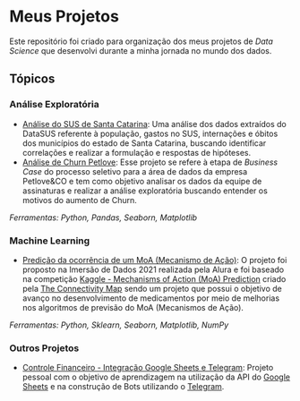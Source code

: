 # **Meus Projetos**
Este repositório foi criado para organização dos meus projetos de *Data Science* que desenvolvi durante a minha jornada no mundo dos dados.

## **Tópicos**

### **Análise Exploratória**
- [Análise do SUS de Santa Catarina](https://github.com/gustavolq/SUS_SC-Analise): Uma análise dos dados extraídos do DataSUS referente à população, gastos no SUS, internações e óbitos dos municípios do estado de Santa Catarina, buscando identificar correlações e realizar a formulação e respostas de hipóteses.
- [Análise de Churn Petlove](https://github.com/gustavolq/Petlove_Churn): Esse projeto se refere à etapa de *Business Case* do processo seletivo para a área de dados da empresa Petlove&CO e tem como objetivo analisar os dados da equipe de assinaturas e realizar a análise exploratória buscando entender os motivos do aumento de Churn.

*Ferramentas: Python, Pandas, Seaborn, Matplotlib*

### **Machine Learning**
- [Predição da ocorrência de um MoA (Mecanismo de Ação)](https://github.com/gustavolq/MoA-Prediction): O projeto foi proposto na Imersão de Dados 2021 realizada pela Alura e foi baseado na competição [Kaggle - Mechanisms of Action (MoA) Prediction](https://www.kaggle.com/c/lish-moa/overview) criado pela [The Connectivity Map](https://clue.io/) sendo um projeto que possui o objetivo de avanço no desenvolvimento de medicamentos por meio de melhorias nos algoritmos de previsão do MoA (Mecanismos de Ação).

*Ferramentas: Python, Sklearn, Seaborn, Matplotlib, NumPy*

### **Outros Projetos**
- [Controle Financeiro - Integração Google Sheets e Telegram](https://github.com/gustavolq/ControleFinanceiro-Telegram-GoogleSheets): Projeto pessoal com o objetivo de aprendizagem na utilização da API do [Google Sheets](https://www.google.com/sheets/about/) e na construção de Bots utilizando o [Telegram](https://web.telegram.org).